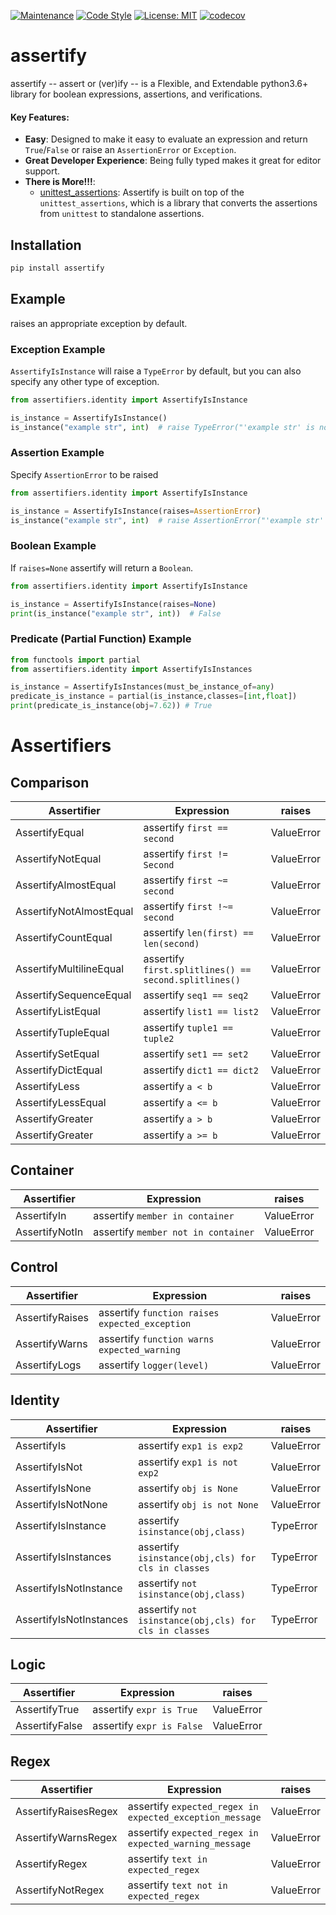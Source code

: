 [![Maintenance](https://img.shields.io/badge/Maintained%3F-yes-green.svg)](https://GitHub.com/Naereen/StrapDown.js/graphs/commit-activity)
[![Code Style](https://img.shields.io/badge/code%20style-black-000000.svg)](https://github.com/ambv/black)
[![License: MIT](https://img.shields.io/badge/License-MIT-blueviolet.svg)](https://opensource.org/licenses/MIT)
[![codecov](https://codecov.io/gh/tybruno/assertify/branch/main/graph/badge.svg?token=ZO94EJFI3G)](https://codecov.io/gh/tybruno/assertify)
# assertify
assertify -- assert or (ver)ify -- is a Flexible, and Extendable python3.6+ library for boolean expressions, assertions, and verifications.

#### Key Features:
* **Easy**: Designed to make it easy to evaluate an expression and return `True`/`False` or raise an `AssertionError` or `Exception`.
* **Great Developer Experience**: Being fully typed makes it great for editor support.
* **There is More!!!**:
    * [unittest_assertions](https://github.com/tybruno/unittest_assertions): Assertify is built on top of the `unittest_assertions`, which is a library that converts the assertions from `unittest` to standalone assertions.

## Installation
```bash
pip install assertify
```
## Example
 raises an appropriate exception by default.

### Exception Example
`AssertifyIsInstance` will raise a `TypeError` by default, but you can also specify any other type of exception.

```python
from assertifiers.identity import AssertifyIsInstance

is_instance = AssertifyIsInstance()
is_instance("example str", int)  # raise TypeError("'example str' is not an instance of <class 'int'>")
```
### Assertion Example
Specify `AssertionError` to be raised

```python
from assertifiers.identity import AssertifyIsInstance

is_instance = AssertifyIsInstance(raises=AssertionError)
is_instance("example str", int)  # raise AssertionError("'example str' is not an instance of <class 'int'>")
```
### Boolean Example
If `raises=None` assertify will return a `Boolean`.

```python
from assertifiers.identity import AssertifyIsInstance

is_instance = AssertifyIsInstance(raises=None)
print(is_instance("example str", int))  # False
```

### Predicate (Partial Function) Example
```python
from functools import partial
from assertifiers.identity import AssertifyIsInstances

is_instance = AssertifyIsInstances(must_be_instance_of=any)
predicate_is_instance = partial(is_instance,classes=[int,float])
print(predicate_is_instance(obj=7.62)) # True

```

# Assertifiers
## Comparison
| Assertifier | Expression | raises |
|-----------------|----------------|-----------|
|AssertifyEqual| assertify `first == second`| ValueError|
|AssertifyNotEqual| assertify `first != Second` | ValueError|
|AssertifyAlmostEqual| assertify  `first ~= second`| ValueError|
|AssertifyNotAlmostEqual| assertify  `first !~= second`| ValueError|
|AssertifyCountEqual| assertify  `len(first) == len(second)`| ValueError|
|AssertifyMultilineEqual| assertify  `first.splitlines() == second.splitlines()`| ValueError|
|AssertifySequenceEqual| assertify  `seq1 == seq2`| ValueError|
|AssertifyListEqual| assertify  `list1 == list2`| ValueError|
|AssertifyTupleEqual| assertify  `tuple1 == tuple2`| ValueError|
|AssertifySetEqual| assertify  `set1 == set2` | ValueError|
|AssertifyDictEqual| assertify  `dict1 == dict2`| ValueError|
|AssertifyLess| assertify  `a < b`| ValueError|
|AssertifyLessEqual| assertify  `a <= b` | ValueError|
|AssertifyGreater| assertify  `a > b` | ValueError|
|AssertifyGreater| assertify  `a >= b` | ValueError|
## Container
| Assertifier | Expression | raises |
|-----------------|----------------|-----------|
|AssertifyIn| assertify  `member in container`| ValueError|
|AssertifyNotIn| assertify  `member not in container` | ValueError|
## Control
| Assertifier | Expression | raises |
|-----------------|----------------|-----------|
|AssertifyRaises| assertify  `function raises expected_exception` | ValueError|
|AssertifyWarns| assertify  `function warns expected_warning` | ValueError|
|AssertifyLogs| assertify  `logger(level)` | ValueError|
## Identity
| Assertifier | Expression | raises |
|-----------------|----------------|-----------|
|AssertifyIs| assertify  `exp1 is exp2`| ValueError|
|AssertifyIsNot| assertify  `exp1 is not exp2`| ValueError|
|AssertifyIsNone| assertify  `obj is None`| ValueError|
|AssertifyIsNotNone| assertify  `obj is not None`| ValueError|
|AssertifyIsInstance| assertify  `isinstance(obj,class)` | TypeError|
|AssertifyIsInstances| assertify  `isinstance(obj,cls) for cls in classes` | TypeError|
|AssertifyIsNotInstance| assertify  `not isinstance(obj,class)` | TypeError|
|AssertifyIsNotInstances| assertify  `not isinstance(obj,cls) for cls in classes` | TypeError|
## Logic
| Assertifier | Expression | raises |
|-----------------|----------------|-----------|
|AssertifyTrue| assertify  `expr is True`| ValueError|
|AssertifyFalse| assertify  `expr is False` | ValueError|
## Regex
| Assertifier | Expression | raises |
|-----------------|----------------|-----------|
|AssertifyRaisesRegex| assertify  `expected_regex in expected_exception_message` | ValueError|
|AssertifyWarnsRegex| assertify `expected_regex in expected_warning_message` | ValueError|
|AssertifyRegex| assertify `text in expected_regex`| ValueError|
|AssertifyNotRegex| assertify `text not in expected_regex`| ValueError| 